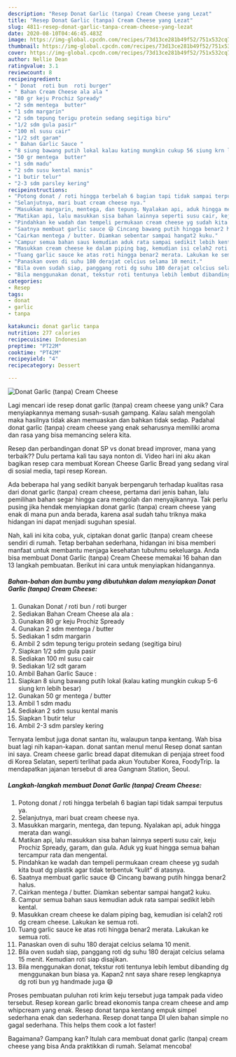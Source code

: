 ```yaml
---
description: "Resep Donat Garlic (tanpa) Cream Cheese yang Lezat"
title: "Resep Donat Garlic (tanpa) Cream Cheese yang Lezat"
slug: 4811-resep-donat-garlic-tanpa-cream-cheese-yang-lezat
date: 2020-08-10T04:46:45.483Z
image: https://img-global.cpcdn.com/recipes/73d13ce281b49f52/751x532cq70/donat-garlic-tanpa-cream-cheese-foto-resep-utama.jpg
thumbnail: https://img-global.cpcdn.com/recipes/73d13ce281b49f52/751x532cq70/donat-garlic-tanpa-cream-cheese-foto-resep-utama.jpg
cover: https://img-global.cpcdn.com/recipes/73d13ce281b49f52/751x532cq70/donat-garlic-tanpa-cream-cheese-foto-resep-utama.jpg
author: Nellie Dean
ratingvalue: 3.1
reviewcount: 8
recipeingredient:
- " Donat  roti bun  roti burger"
- " Bahan Cream Cheese ala ala "
- "80 gr keju Prochiz Spready"
- "2 sdm mentega  butter"
- "1 sdm margarin"
- "2 sdm tepung terigu protein sedang segitiga biru"
- "1/2 sdm gula pasir"
- "100 ml susu cair"
- "1/2 sdt garam"
- " Bahan Garlic Sauce "
- "8 siung bawang putih lokal kalau kating mungkin cukup 56 siung krn lebih besar"
- "50 gr mentega  butter"
- "1 sdm madu"
- "2 sdm susu kental manis"
- "1 butir telur"
- "2-3 sdm parsley kering"
recipeinstructions:
- "Potong donat / roti hingga terbelah 6 bagian tapi tidak sampai terputus ya."
- "Selanjutnya, mari buat cream cheese nya."
- "Masukkan margarin, mentega, dan tepung. Nyalakan api, aduk hingga merata dan wangi."
- "Matikan api, lalu masukkan sisa bahan lainnya seperti susu cair, keju Prochiz Spready, garam, dan gula. Aduk yg kuat hingga semua bahan tercampur rata dan mengental."
- "Pindahkan ke wadah dan tempeli permukaan cream cheese yg sudah kita buat dg plastik agar tidak terbentuk “kulit” di atasnya."
- "Saatnya membuat garlic sauce 😄 Cincang bawang putih hingga benar2 halus."
- "Cairkan mentega / butter. Diamkan sebentar sampai hangat2 kuku."
- "Campur semua bahan saus kemudian aduk rata sampai sedikit lebih kental."
- "Masukkan cream cheese ke dalam piping bag, kemudian isi celah2 roti dg cream cheese. Lakukan ke semua roti."
- "Tuang garlic sauce ke atas roti hingga benar2 merata. Lakukan ke semua roti."
- "Panaskan oven di suhu 180 derajat celcius selama 10 menit."
- "Bila oven sudah siap, panggang roti dg suhu 180 derajat celcius selama 15 menit. Kemudian roti siap disajikan."
- "Bila menggunakan donat, tekstur roti tentunya lebih lembut dibanding dg menggunakan bun biasa ya. Kapan2 nnt saya share resep lengkapnya dg roti bun yg handmade juga 😄"
categories:
- Resep
tags:
- donat
- garlic
- tanpa

katakunci: donat garlic tanpa 
nutrition: 277 calories
recipecuisine: Indonesian
preptime: "PT22M"
cooktime: "PT42M"
recipeyield: "4"
recipecategory: Dessert

---
```



![Donat Garlic (tanpa) Cream Cheese](https://img-global.cpcdn.com/recipes/73d13ce281b49f52/751x532cq70/donat-garlic-tanpa-cream-cheese-foto-resep-utama.jpg)

Lagi mencari ide resep donat garlic (tanpa) cream cheese yang unik? Cara menyiapkannya memang susah-susah gampang. Kalau salah mengolah maka hasilnya tidak akan memuaskan dan bahkan tidak sedap. Padahal donat garlic (tanpa) cream cheese yang enak seharusnya memiliki aroma dan rasa yang bisa memancing selera kita.

Resep dan perbandingan donat SP vs donat bread improver, mana yang terbaik?? Dulu pertama kali tau saya nonton di. Video hari ini aku akan bagikan resep cara membuat Korean Cheese Garlic Bread yang sedang viral di sosial media, tapi resep Korean.

Ada beberapa hal yang sedikit banyak berpengaruh terhadap kualitas rasa dari donat garlic (tanpa) cream cheese, pertama dari jenis bahan, lalu pemilihan bahan segar hingga cara mengolah dan menyajikannya. Tak perlu pusing jika hendak menyiapkan donat garlic (tanpa) cream cheese yang enak di mana pun anda berada, karena asal sudah tahu triknya maka hidangan ini dapat menjadi suguhan spesial.


Nah, kali ini kita coba, yuk, ciptakan donat garlic (tanpa) cream cheese sendiri di rumah. Tetap berbahan sederhana, hidangan ini bisa memberi manfaat untuk membantu menjaga kesehatan tubuhmu sekeluarga. Anda bisa membuat Donat Garlic (tanpa) Cream Cheese memakai 16 bahan dan 13 langkah pembuatan. Berikut ini cara untuk menyiapkan hidangannya.

<!--inarticleads1-->

##### Bahan-bahan dan bumbu yang dibutuhkan dalam menyiapkan Donat Garlic (tanpa) Cream Cheese:

1. Gunakan  Donat / roti bun / roti burger
1. Sediakan  Bahan Cream Cheese ala ala :
1. Gunakan 80 gr keju Prochiz Spready
1. Gunakan 2 sdm mentega / butter
1. Sediakan 1 sdm margarin
1. Ambil 2 sdm tepung terigu protein sedang (segitiga biru)
1. Siapkan 1/2 sdm gula pasir
1. Sediakan 100 ml susu cair
1. Sediakan 1/2 sdt garam
1. Ambil  Bahan Garlic Sauce :
1. Siapkan 8 siung bawang putih lokal (kalau kating mungkin cukup 5-6 siung krn lebih besar)
1. Gunakan 50 gr mentega / butter
1. Ambil 1 sdm madu
1. Sediakan 2 sdm susu kental manis
1. Siapkan 1 butir telur
1. Ambil 2-3 sdm parsley kering


Ternyata lembut juga donat santan itu, walaupun tanpa kentang. Wah bisa buat lagi nih kapan-kapan. donat santan menul menul Resep donat santan ini saya. Cream cheese garlic bread dapat ditemukan di penjaja street food di Korea Selatan, seperti terlihat pada akun Youtuber Korea, FoodyTrip. Ia mendapatkan jajanan tersebut di area Gangnam Station, Seoul. 

<!--inarticleads2-->

##### Langkah-langkah membuat Donat Garlic (tanpa) Cream Cheese:

1. Potong donat / roti hingga terbelah 6 bagian tapi tidak sampai terputus ya.
1. Selanjutnya, mari buat cream cheese nya.
1. Masukkan margarin, mentega, dan tepung. Nyalakan api, aduk hingga merata dan wangi.
1. Matikan api, lalu masukkan sisa bahan lainnya seperti susu cair, keju Prochiz Spready, garam, dan gula. Aduk yg kuat hingga semua bahan tercampur rata dan mengental.
1. Pindahkan ke wadah dan tempeli permukaan cream cheese yg sudah kita buat dg plastik agar tidak terbentuk “kulit” di atasnya.
1. Saatnya membuat garlic sauce 😄 Cincang bawang putih hingga benar2 halus.
1. Cairkan mentega / butter. Diamkan sebentar sampai hangat2 kuku.
1. Campur semua bahan saus kemudian aduk rata sampai sedikit lebih kental.
1. Masukkan cream cheese ke dalam piping bag, kemudian isi celah2 roti dg cream cheese. Lakukan ke semua roti.
1. Tuang garlic sauce ke atas roti hingga benar2 merata. Lakukan ke semua roti.
1. Panaskan oven di suhu 180 derajat celcius selama 10 menit.
1. Bila oven sudah siap, panggang roti dg suhu 180 derajat celcius selama 15 menit. Kemudian roti siap disajikan.
1. Bila menggunakan donat, tekstur roti tentunya lebih lembut dibanding dg menggunakan bun biasa ya. Kapan2 nnt saya share resep lengkapnya dg roti bun yg handmade juga 😄


Proses pembuatan puluhan roti krim keju tersebut juga tampak pada video tersebut. Resep korean garlic bread ekonomis tanpa cream cheese and amp whipcream yang enak. Resep donat tanpa kentang empuk simpel sederhana enak dan sederhana. Resep donat tanpa DI ulen bahan simple no gagal sederhana. This helps them cook a lot faster! 

Bagaimana? Gampang kan? Itulah cara membuat donat garlic (tanpa) cream cheese yang bisa Anda praktikkan di rumah. Selamat mencoba!
